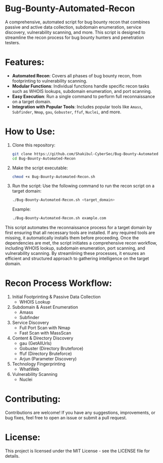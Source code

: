 # Bug-Bounty-Automated-Recon

A comprehensive, automated script for bug bounty recon that combines passive and active data collection, subdomain enumeration, service discovery, vulnerability scanning, and more. This script is designed to streamline the recon process for bug bounty hunters and penetration testers.

# Features:
- **Automated Recon**: Covers all phases of bug bounty recon, from footprinting to vulnerability scanning.
- **Modular Functions**: Individual functions handle specific recon tasks such as WHOIS lookups, subdomain enumeration, and port scanning.
- **Easy Execution**: Run a single command to perform full reconnaissance on a target domain.
- **Integration with Popular Tools**: Includes popular tools like `Amass`, `Subfinder`, `Nmap`, `gau`, `Gobuster`, `ffuf`, `Nuclei`, and more.

# How to Use:
1. Clone this repository:

   ```bash
   git clone https://github.com/Shakibul-CyberSec/Bug-Bounty-Automated-Recon.git
   cd Bug-Bounty-Automated-Recon
   ```
2. Make the script executable:

   ```bash
   chmod +x Bug-Bounty-Automated-Recon.sh
   ```
3. Run the script:
   Use the following command to run the recon script on a target domain:
   
   ```bash
   ./Bug-Bounty-Automated-Recon.sh <target_domain>
   ```
   Example:

   ```bash
   ./Bug-Bounty-Automated-Recon.sh example.com
   ```
 This script automates the reconnaissance process for a target domain by first ensuring that all necessary tools are installed. If any required tools are missing, it automatically installs them before proceeding. Once the dependencies are met, the script initiates a comprehensive recon workflow, including WHOIS lookup, subdomain enumeration, port scanning, and vulnerability scanning. By streamlining these processes, it ensures an efficient and structured approach to gathering intelligence on the target domain.

# Recon Process Workflow:
1. Initial Footprinting & Passive Data Collection
   - WHOIS Lookup
2. Subdomain & Asset Enumeration
   - Amass
   - Subfinder
3. Service Discovery
   - Full Port Scan with Nmap
   - Fast Scan with MassScan
4. Content & Directory Discovery
   - gau (GetAllUrls)
   - Gobuster (Directory Bruteforce)
   - ffuf (Directory Bruteforce)
   - Arjun (Parameter Discovery)
5. Technology Fingerprinting
   - WhatWeb
6. Vulnerability Scanning
   - Nuclei

# Contributing:
Contributions are welcome! If you have any suggestions, improvements, or bug fixes, feel free to open an issue or submit a pull request.
# License:
This project is licensed under the MIT License - see the LICENSE file for details.
   

